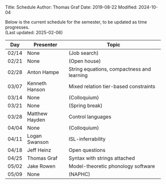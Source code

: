 Title: Schedule
Author: Thomas Graf
Date: 2019-08-22
Modified: 2024-10-04

Below is the current schedule for the semester, to be updated as time progresses.  
(Last updated: 2025-02-06)


| Day   | Presenter          | Topic                                          |
|-------|--------------------|------------------------------------------------|
| 02/14 | None | (Job search) |
| 02/21 | None | (Open house) |
| 02/28 | Anton Hampe | String equations, compactness and learning |
| 03/07 | Kenneth Hanson | Mixed relation tier-based constraints |
| 03/14 | None | (Colloquium) |
| 03/21 | None | (Spring break) |
| 03/28 | Matthew Hayden | Control languages |
| 04/04 | None | (Colloquium) |
| 04/11 | Logan Swanson | ISL-inferrability |
| 04/18 | Jeff Heinz | Open questions |
| 04/25 | Thomas Graf | Syntax with strings attached |
| 05/02 | Jake Rowen | Model-theoretic phonology software |
| 05/09 | None | (NAPHC) |
